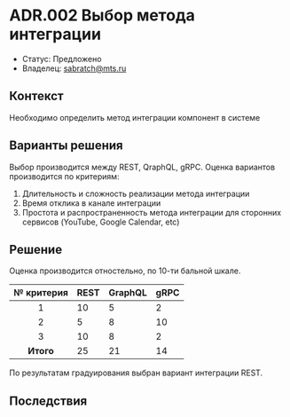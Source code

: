 # ADR.002 Выбор метода интеграции

<!-- Название ADR состоит из [ADR.###] [Коротко суть принятого решения] -->

* Статус: Предложено
* Владелец: sabratch@mts.ru

## Контекст

<!-- Описание проблемы, требующей решения, причин, побудивших принять решение, ограничений, действовавших на момент принятия решения -->

Необходимо определить метод интеграции компонент в системе

## Варианты решения

Выбор производится между REST, QraphQL, gRPC. Оценка вариантов производится по критериям:

1. Длительность и сложность реализации метода интеграции
2. Время отклика в канале интеграции
3. Простота и распространенность метода интеграции для сторонних сервисов (YouTube, Google Calendar, etc)

## Решение

<!-- Описание выбранного решения. Решение должно быть сформулировано чётко ("Мы используем...", "Мы не используем", а не "Желательно.." или "Предлагается..."). 
Должна быть понятна связь между решением и проблемой, почему выбрали именно это решение из вариантов -->

Оценка производится отностельно, по 10-ти бальной шкале.

| № критерия | REST | GraphQL | gRPC |
| :------------------: | ---- | ------- | ---- |
|          1          | 10   | 5       | 2    |
|          2          | 5    | 8       | 10   |
|          3          | 10   | 8       | 2    |
| **Итого** | 25   | 21      | 14   |

По результатам градуирования выбран вариант интеграции REST.

## Последствия

<!-- Положительные и отрицательные последствия (trade-offs). Арх. решения, которые потребуется принять как следствие принятого решения. Если решение содержит риски, то описано, как с ними планируют поступить (за счет чего снижать, почему принять). -->
